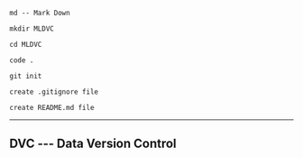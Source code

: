 ```
md -- Mark Down
```

```
mkdir MLDVC
```

```
cd MLDVC
```

```
code .
```

```
git init
```

```
create .gitignore file
```

```
create README.md file
```
--------------------------------------------------------------------------------------------------------------------
DVC --- Data Version Control
--------------------------------------------------------------------------------------------------------------------
